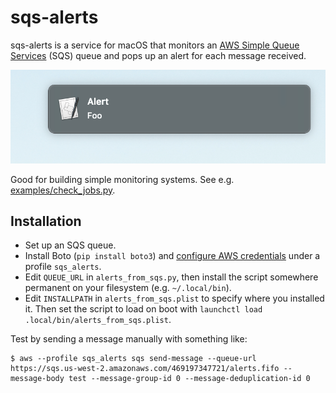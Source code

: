 # sqs-alerts

sqs-alerts is a service for macOS that monitors an [AWS Simple Queue Services](https://aws.amazon.com/sqs) (SQS) queue
and pops up an alert for each message received.

![](screenshot.png)

Good for building simple monitoring systems. See e.g.
[examples/check_jobs.py](examples/check_jobs.py).

## Installation

* Set up an SQS queue.
* Install Boto (`pip install boto3`) and [configure AWS credentials](https://boto3.amazonaws.com/v1/documentation/api/latest/guide/configuration.html) under a profile `sqs_alerts`.
* Edit `QUEUE_URL` in `alerts_from_sqs.py`, then install the script
 somewhere permanent on your filesystem (e.g. `~/.local/bin`).
* Edit `INSTALLPATH` in `alerts_from_sqs.plist` to specify where you installed it.
Then set the script to load on boot with 
`launchctl load .local/bin/alerts_from_sqs.plist`.

Test by sending a message manually with something like:

```
$ aws --profile sqs_alerts sqs send-message --queue-url https://sqs.us-west-2.amazonaws.com/469197347721/alerts.fifo --message-body test --message-group-id 0 --message-deduplication-id 0
```